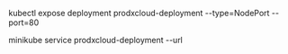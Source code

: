 kubectl expose deployment prodxcloud-deployment --type=NodePort --port=80

minikube service prodxcloud-deployment --url